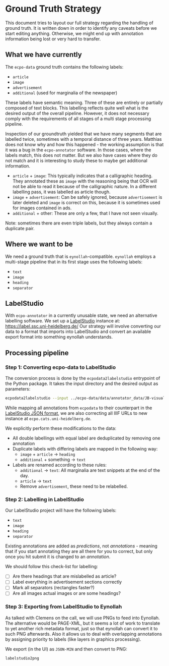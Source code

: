 # Ground Truth Strategy

This document tries to layout our full strategy regarding the handling of ground truth.
It is written down in order to identify any caveats before we start editing anything.
Otherwise, we might end up with annotation information being lost or very hard to transfer.

## What we have currently

The `ecpo-data` ground truth contains the following labels:
* `article`
* `image`
* `advertisement`
* `additional` (used for marginalia of the newspaper)

These labels have semantic meaning. Three of these are entirely or partially composed of
text blocks. This labelling reflects quite well what is the desired output of the overall
pipeline. However, it does not necessary comply with the requirements of all stages of
a multi stage processing pipeline.

Inspection of our groundtruth yielded that we have many segments that are labelled twice,
sometimes with a temporal distance of three years. Matthias does not know why and how this
happened - the working assumption is that it was a bug in the `ecpo-annotator` software.
In those cases, where the labels match, this does not matter. But we also have cases where
they do not match and it is interesting to study these to maybe get additional information.

* `article` + `image`: This typically indicates that a calligraphic heading. They annotated
  these as `image` with the reasoning being that OCR will not be able to read it because
  of the calligraphic nature. In a different labelling pass, it was labelled as article though.
* `image` + `advertisement`: Can be safely ignored, because `advertisement` is later deleted
  and `image` is correct on this, because it is sometimes used for images contained in ads.
* `additional` + other: These are only a few, that I have not seen visually.

Note: sometimes there are even triple labels, but they always contain a duplicate pair.

## Where we want to be

We need a ground truth that is `eynollah`-compatible. `eynollah` employs a multi-stage
pipeline that in its first stage uses the following labels:
* `text`
* `image`
* `heading`
* `separator`

## LabelStudio

With `ecpo-annotator` in a currently unusable state, we need an alternative labelling software.
We set up a [LabelStudio](https://labelstud.io/) instance at: https://label.ssc.uni-heidelberg.de/
Our strategy will involve converting our data to a format that imports into LabelStudio
and convert an available export format into something eynollah understands.

## Processing pipeline

### Step 1: Converting ecpo-data to LabelStudio

The conversion process is done by the `ecpodata2labelstudio` entrypoint of the
Python package. It takes the input directory and the desired output as parameters:

```bash
ecpodata2labelstudio --input ../ecpo-data/data/annotator_data/JB-visualGT/
```

While mapping all annotations from `ecpodata` to their counterpart in the
[LabelStudio JSON format](https://labelstud.io/blog/understanding-the-label-studio-json-format/#breaking-down-the-label-studio-json-format),
we are also correcting all IIIF URLs to new instance at `ecpo.cats.uni-heidelberg.de`.

We explicitly perform these modifications to the data:
* All double labellings with equal label are deduplicated by removing one annotation
* Duplicate labels with differing labels are mapped in the following way:
  * `image` + `article` -> `heading`
  * `additional` + something -> `text`
* Labels are renamed according to these rules:
  * `additional` -> `text`: All marginalia are text snippets at the end of the day.
  * `article` -> `text`
  * Remove `advertisement`, these need to be relabelled.

### Step 2: Labelling in LabelStudio

Our LabelStudio project will have the following labels:
* `text`
* `image`
* `heading`
* `separator`

Existing annotations are added as *predictions*, not *annotations* - meaning that if you
start annotating they are all there for you to correct, but only once you hit submit it
is changed to an *annotation*.

We should follow this check-list for labelling:

* [ ] Are there headings that are mislabelled as article?
* [ ] Label everything in advertisement sections correctly
* [ ] Mark all separators (rectangles faster?)
* [ ] Are all images actual images or are some headings?

### Step 3: Exporting from LabelStudio to Eynollah

As talked with Clemens on the call, we will use PNGs to feed into Eynollah. The alternative
would be PAGE-XML, but it seems a lot of work to translate to yet another rich metadata format,
just so that eynollah can convert it to such PNG afterwards. Also it allows us to deal with
overlapping annotations by assigning priority to labels (like layers in graphics processing).

We export (in the UI) as `JSON-MIN` and then convert to PNG:

```bash
labelstudio2png
```
